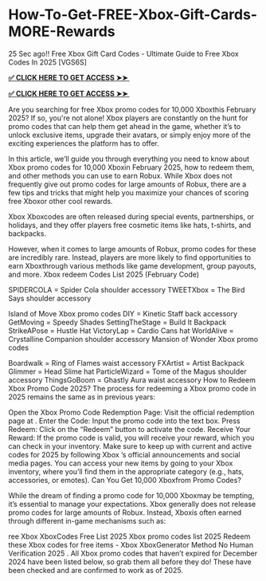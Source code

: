 # How-To-Get-FREE-Xbox-Gift-Cards-MORE-Rewards
25 Sec ago!! Free Xbox Gift Card Codes - Ultimate Guide to Free Xbox Codes In 2025 [VGS6S]


**[✅ CLICK HERE TO GET ACCESS ➤➤ ​​](https://xnproo.com/giftcards/)**
 

**[✅ CLICK HERE TO GET ACCESS ➤➤ ​​](https://xnproo.com/giftcards/)**


Are you searching for free Xbox  promo codes for 10,000 Xboxthis February 2025? If so, you're not alone! Xbox  players are constantly on the hunt for promo codes that can help them get ahead in the game, whether it’s to unlock exclusive items, upgrade their avatars, or simply enjoy more of the exciting experiences the platform has to offer.


In this article, we’ll guide you through everything you need to know about Xbox  promo codes for 10,000 Xboxin February 2025, how to redeem them, and other methods you can use to earn Robux. While Xbox  does not frequently give out promo codes for large amounts of Robux, there are a few tips and tricks that might help you maximize your chances of scoring free Xboxor other cool rewards.

Xbox  Xboxcodes are often released during special events, partnerships, or holidays, and they offer players free cosmetic items like hats, t-shirts, and backpacks.

However, when it comes to large amounts of Robux, promo codes for these are incredibly rare. Instead, players are more likely to find opportunities to earn Xboxthrough various methods like game development, group payouts, and more. Xbox  redeem Codes List 2025 (February Code)

SPIDERCOLA = Spider Cola shoulder accessory
TWEETXbox  = The Bird Says shoulder accessory

Island of Move Xbox  promo codes
DIY = Kinetic Staff back accessory
GetMoving = Speedy Shades
SettingTheStage = Build It Backpack
StrikeAPose = Hustle Hat
VictoryLap = Cardio Cans hat
WorldAlive = Crystalline Companion shoulder accessory
Mansion of Wonder Xbox  promo codes

Boardwalk = Ring of Flames waist accessory
FXArtist = Artist Backpack
Glimmer = Head Slime hat
ParticleWizard = Tome of the Magus shoulder accessory
ThingsGoBoom = Ghastly Aura waist accessory
How to Redeem Xbox  Promo Code 2025?
The process for redeeming a Xbox  promo code in 2025 remains the same as in previous years:

Open the Xbox  Promo Code Redemption Page: Visit the official redemption page at .
Enter the Code: Input the promo code into the text box.
Press Redeem: Click on the “Redeem” button to activate the code.
Receive Your Reward: If the promo code is valid, you will receive your reward, which you can check in your inventory.
Make sure to keep up with current and active codes for 2025 by following Xbox ’s official announcements and social media pages.
You can access your new items by going to your Xbox  inventory, where you’ll find them in the appropriate category (e.g., hats, accessories, or emotes). Can You Get 10,000 Xboxfrom Promo Codes?

While the dream of finding a promo code for 10,000 Xboxmay be tempting, it’s essential to manage your expectations. Xbox  generally does not release promo codes for large amounts of Robux. Instead, Xboxis often earned through different in-game mechanisms such as:

 

ree Xbox  XboxCodes Free List 2025 Xbox  promo codes list 2025 Redeem these Xbox  codes for free items - Xbox  XboxGenerator Method No Human Verification 2025 . All Xbox  promo codes that haven’t expired for December 2024 have been listed below, so grab them all before they do! These have been checked and are confirmed to work as of 2025.

